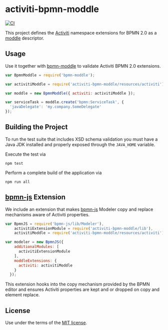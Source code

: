 # activiti-bpmn-moddle

[![CI](https://github.com/activiti/activiti-bpmn-moddle/workflows/CI/badge.svg)](https://github.com/activiti/activiti-bpmn-moddle/actions?query=workflow%3ACI)

This project defines the [Activiti](https://activiti.org) namespace extensions for BPMN 2.0 as a [moddle](https://github.com/bpmn-io/moddle) descriptor.


## Usage

Use it together with [bpmn-moddle](https://github.com/bpmn-io/bpmn-moddle) to validate Activiti BPMN 2.0 extensions.

```javascript
var BpmnModdle = require('bpmn-moddle');

var activitiModdle = require('activiti-bpmn-moddle/resources/activiti');

var moddle = new BpmnModdle({ activiti: activitiModdle });

var serviceTask = moddle.create('bpmn:ServiceTask', {
  'javaDelegate': 'my.company.SomeDelegate'
});
```


## Building the Project

To run the test suite that includes XSD schema validation you must have a Java JDK installed and properly exposed through the `JAVA_HOME` variable.

Execute the test via

```
npm test
```

Perform a complete build of the application via

```
npm run all
```

## [bpmn-js](https://github.com/bpmn-io/bpmn-js) Extension

We include an extension that makes [bpmn-js](https://github.com/bpmn-io/bpmn-js) Modeler copy and replace mechanisms aware of Activiti properties.

```js
var BpmnJS = require('bpmn-js/lib/Modeler'),
    activitiExtensionModule = require('activiti-bpmn-moddle/lib'),
    activitiModdle = require('activiti-bpmn-moddle/resources/activiti');

var modeler = new BpmnJS({
    additionalModules: [
      activitiExtensionModule
    ],
    moddleExtensions: {
      activiti: activitiModdle
    }
  });
```

This extension hooks into the copy mechanism provided by the BPMN editor and ensures Activiti properties are kept and or dropped on copy and element replace.


## License

Use under the terms of the [MIT license](http://opensource.org/licenses/MIT).
